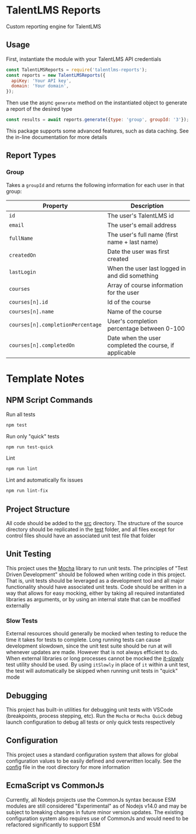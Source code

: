 # TalentLMS Reports
Custom reporting engine for TalentLMS

## Usage
First, instantiate the module with your TalentLMS API credentials
```js
const TalentLMSReports = require('talentlms-reports');
const reports = new TalentLMSReports({
  apiKey: 'Your API key',
  domain: 'Your domain',
});
```

Then use the async `generate` method on the instantiated object to generate a report of the
desired type
```js
const results = await reports.generate({type: 'group', groupId: '3'});
```

This package supports some advanced features, such as data caching. See the in-line documentation for more details

## Report Types
### Group
Takes a `groupId` and returns the following information for each user in that group:

| Property | Description |
| ---- | - |
| `id` | The user's TalentLMS id |
| `email` | The user's email address |
| `fullName` | The user's full name (first name + last name) |
| `createdOn` | Date the user was first created |
| `lastLogin` | When the user last logged in and did something |
| `courses` | Array of course information for the user |
| `courses[n].id` | Id of the course |
| `courses[n].name` | Name of the course |
| `courses[n].completionPercentage` | User's completion percentage between 0-100 |
| `courses[n].completedOn` | Date when the user completed the course, if applicable |

# Template Notes
## NPM Script Commands
Run all tests
```sh
npm test
```

Run only "quick" tests
```sh
npm run test-quick
```

Lint
```sh
npm run lint
```

Lint and automatically fix issues
```sh
npm run lint-fix
```

## Project Structure
All code should be added to the [src](./src) directory. The structure of the source directory should be replicated in the [test](./test) folder, and all files except for control files should have an associated unit test file that folder

## Unit Testing
This project uses the [Mocha](https://mochajs.org/) library to run unit tests. The principles of "Test Driven Development" should be followed when writing code in this project. That is, unit tests should be leveraged as a development tool and all major functionality should have associated unit tests. Code should be written in a way that allows for easy mocking, either by taking all required instantiated libraries as arguments, or by using an internal state that can be modified externally

### Slow Tests
External resources should generally be mocked when testing to reduce the time it takes for tests to complete. Long running tests can cause development slowdown, since the unit test suite should be run at will whenever updates are made. However that is not always efficient to do. When external libraries or long processes cannot be mocked the [it-slowly](./test/test-utils/it-slowly.js) test utility should be used. By using `itSlowly` in place of `it` within a unit test, the test will automatically be skipped when running unit tests in "quick" mode

## Debugging
This project has built-in utilities for debugging unit tests with VSCode (breakpoints, process stepping, etc). Run the `Mocha` or `Mocha Quick` debug launch configuration to debug all tests or only quick tests respectively

## Configuration
This project uses a standard configuration system that allows for global configuration values to be easily defined and overwritten locally. See the [config](./config.js) file in the root directory for more information

## EcmaScript vs CommonJs
Currently, all Nodejs projects use the CommonJs syntax because ESM modules are still considered "Experimental" as of Nodejs v14.0 and may be subject to breaking changes in future minor version updates. The existing configuration system also requires use of CommonJs and would need to be refactored significantly to support ESM

